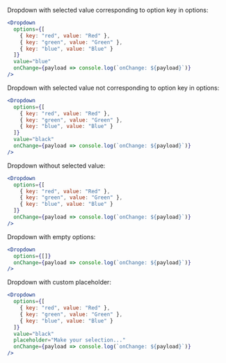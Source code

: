 Dropdown with selected value corresponding to option key in options:

```jsx
<Dropdown
  options={[
    { key: "red", value: "Red" },
    { key: "green", value: "Green" },
    { key: "blue", value: "Blue" }
  ]}
  value="blue"
  onChange={payload => console.log(`onChange: ${payload}`)}
/>
```

Dropdown with selected value not corresponding to option key in options:

```jsx
<Dropdown
  options={[
    { key: "red", value: "Red" },
    { key: "green", value: "Green" },
    { key: "blue", value: "Blue" }
  ]}
  value="black"
  onChange={payload => console.log(`onChange: ${payload}`)}
/>
```

Dropdown without selected value:

```jsx
<Dropdown
  options={[
    { key: "red", value: "Red" },
    { key: "green", value: "Green" },
    { key: "blue", value: "Blue" }
  ]}
  onChange={payload => console.log(`onChange: ${payload}`)}
/>
```

Dropdown with empty options:

```jsx
<Dropdown
  options={[]}
  onChange={payload => console.log(`onChange: ${payload}`)}
/>
```

Dropdown with custom placeholder:

```jsx
<Dropdown
  options={[
    { key: "red", value: "Red" },
    { key: "green", value: "Green" },
    { key: "blue", value: "Blue" }
  ]}
  value="black"
  placeholder="Make your selection..."
  onChange={payload => console.log(`onChange: ${payload}`)}
/>
```
